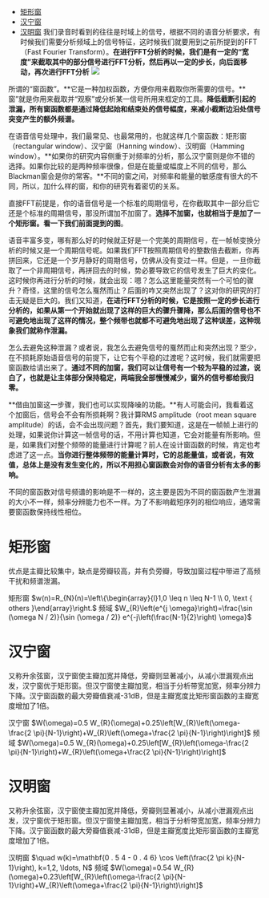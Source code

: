 - [ 矩形窗](#head1)
- [ 汉宁窗](#head2)
- [ 汉明窗](#head3)
我们录音时看到的往往是时域上的信号，根据不同的语音分析要求，有时候我们需要分析频域上的信号特征，这时候我们就要用到之前所提到的FFT（Fast Fourier Transform）。**在进行FFT分析的时候，我们是有一定的“宽度”来截取其中的部分信号进行FFT分析，然后再以一定的步长，向后面移动，再次进行FFT分析**
![](https://upload-images.jianshu.io/upload_images/18339009-c5d49f91cab174d4.png?imageMogr2/auto-orient/strip%7CimageView2/2/w/1240)

所谓的“窗函数”。**它是一种加权函数，方便你用来截取你所需要的信号。**窗”就是你用来截取并“观察”或分析某一信号所用来框定的工具。**降低截断引起的泄漏，所有窗函数都是通过降低起始和结束处的信号幅度，来减小截断边沿处信号突变产生的额外频谱。**

在语音信号处理中，我们最常见、也最常用的，也就这样几个窗函数：矩形窗（rectangular window）、汉宁窗（Hanning window）、汉明窗（Hamming window）。**如果你的研究内容侧重于对频率的分析，那么汉宁窗则是你不错的选择。如果你比较的是两种频率很像，但是在能量或幅度上不同的信号，那么Blackman窗会是你的常客。**不同的窗之间，对频率和能量的敏感度有很大的不同，所以，加什么样的窗，和你的研究有着密切的关系。

直接FFT前提是，你的语音信号是一个标准的周期信号，在你截取其中一部分后它还是个标准的周期信号，那没所谓加不加窗了。**选择不加窗，也就相当于是加了一个矩形窗。看一下我们前面提到的图**。

语音丰富多变，哪有那么好的时候就正好是一个完美的周期信号，在一帧帧变换分析的时候又是一个周期信号呢。如果我们FFT按照周期信号的整数倍去截断，你再拼回来，它还是一个岁月静好的周期信号，仿佛从没有变过一样。但是，一旦你截取了一个非周期信号，再拼回去的时候，势必要导致它的信号发生了巨大的变化。这时候你再进行分析的时候，就会出现：嗯？怎么这里能量突然有一个可怕的骤升？奇怪，这里的信号怎么戛然而止？后面的咋又突然出现了？这对你的研究的打击无疑是巨大的。我们又知道，**在进行FFT分析的时候，它是按照一定的步长进行分析的，如果从第一个开始就出现了这样的巨大的骤升骤降，那么后面的信号也不可避免地出现了这样的情况，整个频带也就都不可避免地出现了这种误差，这种现象我们就称作泄漏。**

 怎么去避免这种泄漏？或者说，我怎么去避免信号的戛然而止和突然出现？至少，在不损耗原始语音信号的前提下，让它有个平稳的过渡呢？这时候，我们就需要把窗函数给请出来了。**通过不同的加窗，我们可以让信号有一个较为平稳的过渡，说白了，也就是让主体部分保持稳定，两端我全部慢慢减少，窗外的信号都给我归零。**

**借由加窗这一步骤，我们也可以实现降噪的功能。**有人可能会问，我看着这个加窗后，信号会不会有所损耗啊？我计算RMS amplitude（root mean square amplitude）的话，会不会出现问题？首先，我们要知道，这是在一帧帧上进行的处理，如果说你计算这一帧信号的话，不用计算也知道，它会对能量有所影响。但是，如果我们对整个频带的能量进行计算呢？前人在设计窗函数的时候，肯定也考虑进了这一点。**当你进行整体频带的能量计算时，它的总能量值，或者说，有效值，总体上是没有发生变化的，所以不用担心窗函数会对你的语音分析有太多的影响。**

不同的窗函数对信号频谱的影响是不一样的，这主要是因为不同的窗函数产生泄漏的大小不一样，频率分辨能力也不一样。为了不影响截短序列的相位响应，通常需要窗函数保持线性相位。
# <span id="head1"> 矩形窗</span>
优点是主瓣比较集中，缺点是旁瓣较高，并有负旁瓣，导致加窗过程中带进了高频干扰和频谱泄漏。

矩形窗
$w(n)=R_{N}(n)=\left\{\begin{array}{l}1,0 \leq n \leq N-1 \\ 0, \text { others }\end{array}\right.$
频域
$W_{R}\left(e^{j \omega}\right)=\frac{\sin (\omega N / 2)}{\sin (\omega / 2)} e^{-j\left(\frac{N-1}{2}\right) \omega}$

# <span id="head2"> 汉宁窗</span>
又称升余弦窗，汉宁窗使主瓣加宽并降低，旁瓣则显著减小，从减小泄漏观点出发，汉宁窗优于矩形窗。但汉宁窗使主瓣加宽，相当于分析带宽加宽，频率分辨力下降。汉宁窗函数的最大旁瓣值衰减-31dB，但是主瓣宽度比矩形窗函数的主瓣宽度增加了1倍。

汉宁窗
$W(\omega)=0.5 W_{R}(\omega)+0.25\left[W_{R}\left(\omega-\frac{2 \pi}{N-1}\right)+W_{R}\left(\omega+\frac{2 \pi}{N-1}\right)\right]$
频域
$W(\omega)=0.5 W_{R}(\omega)+0.25\left[W_{R}\left(\omega-\frac{2 \pi}{N-1}\right)+W_{R}\left(\omega+\frac{2 \pi}{N-1}\right)\right]$
# <span id="head3"> 汉明窗</span>
又称升余弦窗，汉宁窗使主瓣加宽并降低，旁瓣则显著减小，从减小泄漏观点出发，汉宁窗优于矩形窗。但汉宁窗使主瓣加宽，相当于分析带宽加宽，频率分辨力下降。汉宁窗函数的最大旁瓣值衰减-31dB，但是主瓣宽度比矩形窗函数的主瓣宽度增加了1倍。

汉明窗
$\quad w(k)=\mathbf{0 . 5 4 - 0 . 4 6} \cos \left(\frac{2 \pi k}{N-1}\right), k=1,2, \ldots, N$
频域
$W(\omega)=0.54 W_{R}(\omega)+0.23\left[W_{R}\left(\omega-\frac{2 \pi}{N-1}\right)+W_{R}\left(\omega+\frac{2 \pi}{N-1}\right)\right]$
